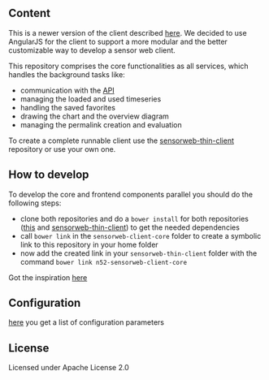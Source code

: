 ## Content
This is a newer version of the client described [here](http://blog.52north.org/2015/04/13/52north-javascript-sos-client-1-0-official-release/). We decided to use AngularJS for the client to support a more modular and the better customizable way to develop a sensor web client.

This repository comprises the core functionalities as all services, which handles the background tasks like:

* communication with the [API](https://github.com/52North/sensorweb-rest-api)
* managing the loaded and used timeseries
* handling the saved favorites
* drawing the chart and the overview diagram
* managing the permalink creation and evaluation

To create a complete runnable client use the [sensorweb-thin-client](https://github.com/52North/sensorweb-thin-client) repository or use your own one.

## How to develop

To develop the core and frontend components parallel you should do the following steps:

 * clone both repositories and do a `bower install` for both repositories ([this](https://github.com/52North/sensorweb-client-core) and [sensorweb-thin-client](https://github.com/52North/sensorweb-thin-client)) to get the needed dependencies
 * call `bower link` in the `sensorweb-client-core` folder to create a symbolic link to this repository in your home folder
 * now add the created link in your `sensorweb-thin-client` folder with the command `bower link n52-sensorweb-client-core`

Got the inspiration [here](https://oncletom.io/2013/live-development-bower-component/)

## Configuration

[here](doc/configuration.md) you get a list of configuration parameters

## License

Licensed under Apache License 2.0
